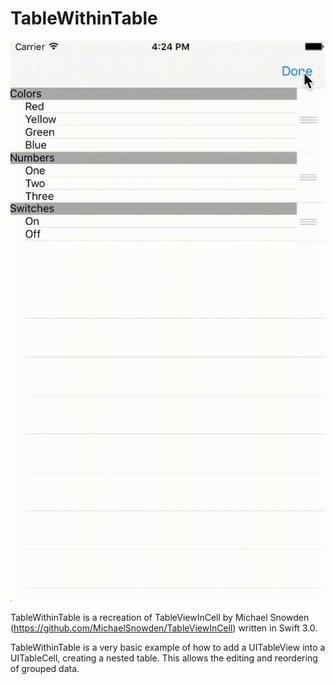 # TableWithinTable
![alt tag](https://github.com/mjjohnson2/TableWithinTable/blob/master/ScreenCapture.gif)

TableWithinTable is a recreation of TableViewInCell by Michael Snowden (https://github.com/MichaelSnowden/TableViewInCell) written in Swift 3.0.

TableWithinTable is a very basic example of how to add a UITableView into a UITableCell, creating a nested table. This allows the editing and reordering of grouped data.

